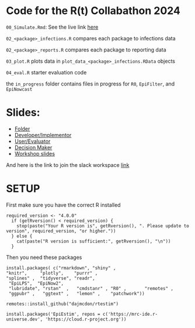 # Code for the R(t) Collabathon 2024

`00_Simulate.Rmd`: See the live link [here](https://mobslab.shinyapps.io/simulate_infection_data/)

`02_<package>_infections.R` compares each package to infections data

`02_<package>_reports.R` compares each package to reporting data

`03_plot.R` plots data in `plot_data_<package>_infections.RData` objects

`04_eval.R` starter evaluation code

the `in_progress` folder contains files in progress for `R0`, `EpiFilter`, and `EpiNowcast`


# Slides:

* [Folder](https://drive.google.com/drive/u/1/folders/1_lisRVP_FA5-gtz8zENxp6w6YDEKtXCm)
* [Developer/Implementor](https://docs.google.com/presentation/d/1ByTkzhI2t_2KcS-55ySd3TeVHUMyiln42DxMmJ0KAbg/edit#slide=id.g3047e1edbf3_0_0)
* [User/Evaluator](https://docs.google.com/presentation/d/1yjTKHkPsqzm8Gkqo-h_gAlxmGWh1EALgbcxQD4Bdsps/edit#slide=id.p)
* [Decision Maker](https://docs.google.com/presentation/d/1tCqI534oVKZItKZAoXjhsge81GmVOZx51pd5JKZ8oxI/edit#slide=id.p)
* [Workshop slides](https://docs.google.com/presentation/d/1mMpiTd7DUJr-_YpjISa9u-2vcSEz7xP9/edit#slide=id.p1)

And here is the link to join the slack workspace [link](https://join.slack.com/t/epicollabathon2024/shared_invite/zt-2r1oytrvr-omdMDJVzWOnW1faACxLeDQ)

# SETUP

First make sure you have the correct R installed
```
required_version <- "4.0.0"
  if (getRversion() < required_version) {
    stop(paste("Your R version is", getRversion(), ". Please update to version", required_version, "or higher."))
  } else {
    cat(paste("R version is sufficient:", getRversion(), "\n"))
  }
```


Then you need these packages
```
install.packages( c("rmarkdown", "shiny" ,    
"knitr",     "plotly",    "purrr" ,
"splines" ,  "tidyverse", "readr",    
 "EpiLPS",  "EpiNow2",
 "lubridate", "rstan"  ,   "cmdstanr" , "R0" ,       "remotes" ,   
 "ggpubr" ,   "ggtext" ,   "lemon" ,    "patchwork"))
 
remotes::install_github("dajmcdon/rtestim")

install.packages('EpiEstim', repos = c('https://mrc-ide.r-universe.dev', 'https://cloud.r-project.org'))
```


